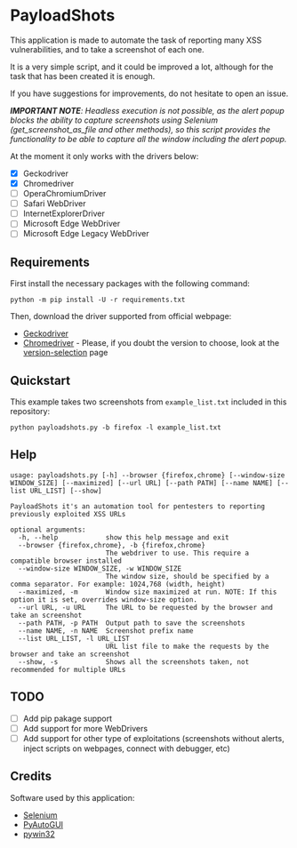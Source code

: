 # PayloadShots

This application is made to automate the task of reporting many XSS vulnerabilities, and to take a screenshot of each one.

It is a very simple script, and it could be improved a lot, although for the task that has been created it is enough.

If you have suggestions for improvements, do not hesitate to open an issue.

***IMPORTANT NOTE**: Headless execution is not possible, as the alert popup blocks the ability to capture screenshots using Selenium (get_screenshot_as_file and other methods), so this script provides the functionality to be able to capture all the window including the alert popup.*

At the moment it only works with the drivers below:
- [x] Geckodriver
- [x] Chromedriver
- [ ] OperaChromiumDriver
- [ ] Safari WebDriver
- [ ] InternetExplorerDriver
- [ ] Microsoft Edge WebDriver
- [ ] Microsoft Edge Legacy WebDriver

## Requirements
First install the necessary packages with the following command:
```
python -m pip install -U -r requirements.txt
```

Then, download the driver supported from official webpage:
- [Geckodriver](https://github.com/mozilla/geckodriver/releases)
- [Chromedriver](https://chromedriver.chromium.org/downloads) - Please, if you doubt the version to choose, look at the [version-selection](https://chromedriver.chromium.org/downloads/version-selection) page


## Quickstart
This example takes two screenshots from `example_list.txt` included in this repository:
```
python payloadshots.py -b firefox -l example_list.txt
```

## Help
```
usage: payloadshots.py [-h] --browser {firefox,chrome} [--window-size WINDOW_SIZE] [--maximized] [--url URL] [--path PATH] [--name NAME] [--list URL_LIST] [--show]

PayloadShots it's an automation tool for pentesters to reporting previously exploited XSS URLs

optional arguments:
  -h, --help            show this help message and exit
  --browser {firefox,chrome}, -b {firefox,chrome}
                        The webdriver to use. This require a compatible browser installed
  --window-size WINDOW_SIZE, -w WINDOW_SIZE
                        The window size, should be specified by a comma separator. For example: 1024,768 (width, height)
  --maximized, -m       Window size maximized at run. NOTE: If this option it is set, overrides window-size option.
  --url URL, -u URL     The URL to be requested by the browser and take an screenshot
  --path PATH, -p PATH  Output path to save the screenshots
  --name NAME, -n NAME  Screenshot prefix name
  --list URL_LIST, -l URL_LIST
                        URL list file to make the requests by the browser and take an screenshot
  --show, -s            Shows all the screenshots taken, not recommended for multiple URLs
  ```

## TODO
- [ ] Add pip pakage support
- [ ] Add support for more WebDrivers
- [ ] Add support for other type of exploitations (screenshots without alerts, inject scripts on webpages, connect with debugger, etc)

## Credits
Software used by this application:
- [Selenium](https://github.com/SeleniumHQ/selenium/blob/master/LICENSE)
- [PyAutoGUI](https://github.com/asweigart/pyautogui/blob/master/LICENSE.txt)
- [pywin32](https://github.com/mhammond/pywin32)